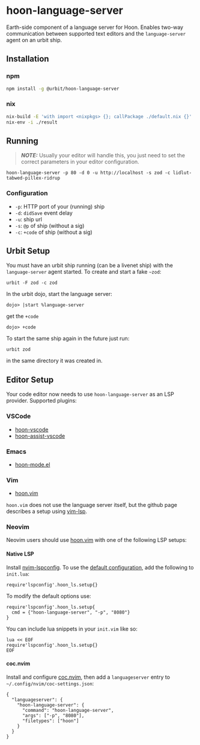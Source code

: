 # hoon-language-server

Earth-side component of a language server for Hoon. Enables two-way communication between supported text editors and the `language-server` agent on an urbit ship.
## Installation
### npm
```bash
npm install -g @urbit/hoon-language-server
```
### nix
```bash
nix-build -E 'with import <nixpkgs> {}; callPackage ./default.nix {}'
nix-env -i ./result
```

## Running
> **_NOTE:_**  Usually your editor will handle this, you just need to set the correct parameters in your editor configuration.
> 
`hoon-language-server -p 80 -d 0 -u http://localhost -s zod -c lidlut-tabwed-pillex-ridrup`

### Configuration
- `-p`: HTTP port of your (running) ship
- `-d`: `didSave` event delay
- `-u`: ship url
- `-s`: `@p` of ship (without a sig)
- `-c`: `+code` of ship (without a sig)

## Urbit Setup

You must have an urbit ship running (can be a livenet ship) with the `language-server` agent started.  To create and start a fake `~zod`:

```
urbit -F zod -c zod
```

In the urbit dojo, start the language server:

```
dojo> |start %language-server
```

get the `+code`

```
dojo> +code
```

To start the same ship again in the future just run:

```
urbit zod
```

in the same directory it was created in.

## Editor Setup

Your code editor now needs to use `hoon-language-server` as an LSP provider. Supported plugins:
### VSCode

 * [hoon-vscode](https://github.com/famousj/hoon-vscode)
 * [hoon-assist-vscode](https://github.com/urbit/hoon-assist-vscode)

### Emacs

 * [hoon-mode.el](https://github.com/urbit/hoon-mode.el)

### Vim

 * [hoon.vim](https://github.com/urbit/hoon.vim)

`hoon.vim` does not use the language server itself, but the github page describes a setup using [vim-lsp](https://github.com/prabirshrestha/vim-lsp).

### Neovim

Neovim users should use [hoon.vim](https://github.com/urbit/hoon.vim) with one of the following LSP setups:

#### Native LSP

Install [nvim-lspconfig](https://github.com/neovim/nvim-lspconfig).  To use the [default configuration](https://github.com/neovim/nvim-lspconfig/blob/master/doc/server_configurations.txt#hoon_ls), add the following to `init.lua`:

```
require'lspconfig'.hoon_ls.setup{}
```

To modify the default options use:

```
require'lspconfig'.hoon_ls.setup{
  cmd = {"hoon-language-server", "-p", "8080"}
}
```

You can include lua snippets in your `init.vim` like so:

```
lua << EOF
require'lspconfig'.hoon_ls.setup{}
EOF
```

#### coc.nvim

Install and configure [coc.nvim](https://github.com/neoclide/coc.nvim), then add a `languageserver` entry to `~/.config/nvim/coc-settings.json`:

```
{
  "languageserver": {
    "hoon-language-server": {
      "command": "hoon-language-server",
      "args": ["-p", "8080"],
      "filetypes": ["hoon"]
    }
  }
}
```
